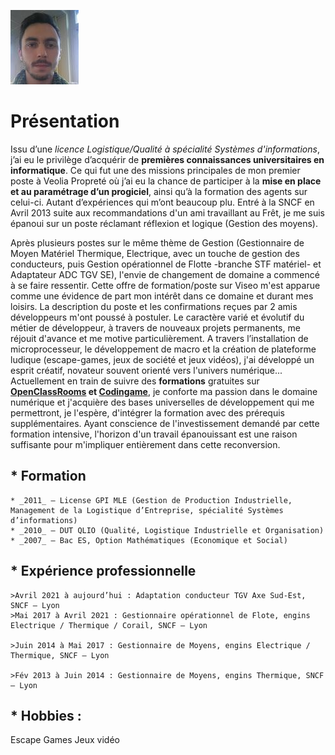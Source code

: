 ![Photo de moi](images/Capture.JPG)
# Présentation
  Issu d’une _licence Logistique/Qualité à spécialité Systèmes   d'informations_, j’ai eu le privilège d’acquérir de **premières connaissances universitaires en informatique**. Ce qui fut une des missions principales de mon premier poste à Veolia Propreté où j’ai eu la chance de participer à la **mise en place et au paramétrage d’un progiciel**, ainsi qu’à la formation des agents sur celui-ci. Autant d’expériences qui m’ont beaucoup plu. Entré à la SNCF en Avril 2013 suite aux recommandations d'un ami travaillant au Frêt, je me suis épanoui sur un poste réclamant réflexion et logique (Gestion des moyens).
  
  Après plusieurs postes sur le même thème de Gestion (Gestionnaire de Moyen Matériel Thermique, Electrique, avec un touche de gestion des conducteurs, puis Gestion opérationnel de Flotte -branche STF matériel- et Adaptateur ADC TGV SE), l'envie de changement de domaine a commencé à se faire ressentir. Cette offre de formation/poste sur Viseo m'est apparue comme une évidence de part mon intérêt dans ce domaine et durant mes loisirs. La description du poste et les confirmations reçues par 2 amis développeurs m'ont poussé à postuler. Le caractère varié et évolutif du métier de développeur, à travers de nouveaux projets permanents, me réjouit d'avance et me motive particulièrement. A travers l’installation de microprocesseur, le développement de macro et la création de plateforme ludique (escape-games, jeux de société et jeux vidéos), j'ai développé un esprit créatif, novateur souvent orienté vers l'univers numérique...
  Actuellement en train de suivre des **formations** gratuites sur **[OpenClassRooms](https://openclassrooms.com/) et [Codingame](https://www.codingame.com/)**, je conforte ma passion dans le domaine numérique et j'acquière des bases universelles de développement qui me permettront, je l'espère, d'intégrer la formation avec des prérequis supplémentaires. Ayant conscience de l'investissement demandé par cette formation intensive, l'horizon d'un travail épanouissant est une raison suffisante pour m'impliquer entièrement dans cette reconversion. 
##  * Formation
    * _2011_ – License GPI MLE (Gestion de Production Industrielle, Management de la Logistique d’Entreprise, spécialité Systèmes d’informations)
    * _2010_ – DUT QLIO (Qualité, Logistique Industrielle et Organisation)
    * _2007_ – Bac ES, Option Mathématiques (Economique et Social)
##  * Expérience professionnelle
    >Avril 2021 à aujourd’hui : Adaptation conducteur TGV Axe Sud-Est, SNCF – Lyon
    >Mai 2017 à Avril 2021 : Gestionnaire opérationnel de Flote, engins Electrique / Thermique / Corail, SNCF – Lyon

    >Juin 2014 à Mai 2017 : Gestionnaire de Moyens, engins Electrique / Thermique, SNCF – Lyon

    >Fév 2013 à Juin 2014 : Gestionnaire de Moyens, engins Thermique, SNCF – Lyon

##  * Hobbies :
  Escape Games Jeux vidéo
